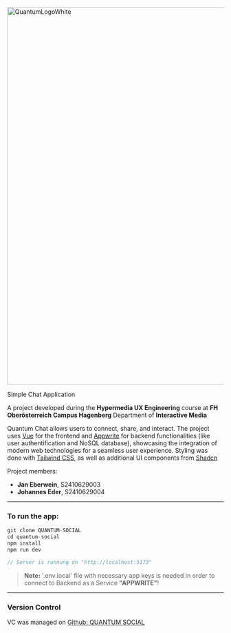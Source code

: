 <img width="875" alt="QuantumLogoWhite" src="https://github.com/user-attachments/assets/6f965906-1251-490b-8bf8-c61c2605f1ab">

Simple Chat Application

A project developed during the **Hypermedia UX Engineering** course at **FH Oberösterreich Campus Hagenberg** Department of **Interactive Media**


Quantum Chat allows users to connect, share, and interact.
The project uses [Vue](https://vuejs.org/) for the frontend and [Appwrite](https://appwrite.io/) for backend functionalities (like user authentification and NoSQL database), showcasing the integration of modern web technologies for a seamless user experience. Styling was done with [Tailwind CSS](https://tailwindcss.com/), as well as additional UI components from [Shadcn](https://ui.shadcn.com/) 

Project members:

- **Jan Eberwein**, S2410629003
- **Johannes Eder**, S2410629004

---

### To run the app:

```js
git clone QUANTUM-SOCIAL
cd quantum-social
npm install
npm run dev

// Server is runnung on "http://localhost:5173"
```

> **Note:** '.env.local' file with necessary app keys is needed in order to connect to Backend as a Service **"APPWRITE"**!

---

### Version Control
VC was managed on [Github: QUANTUM SOCIAL ](https://github.com/jan-eberwein/quantum-chat/)

